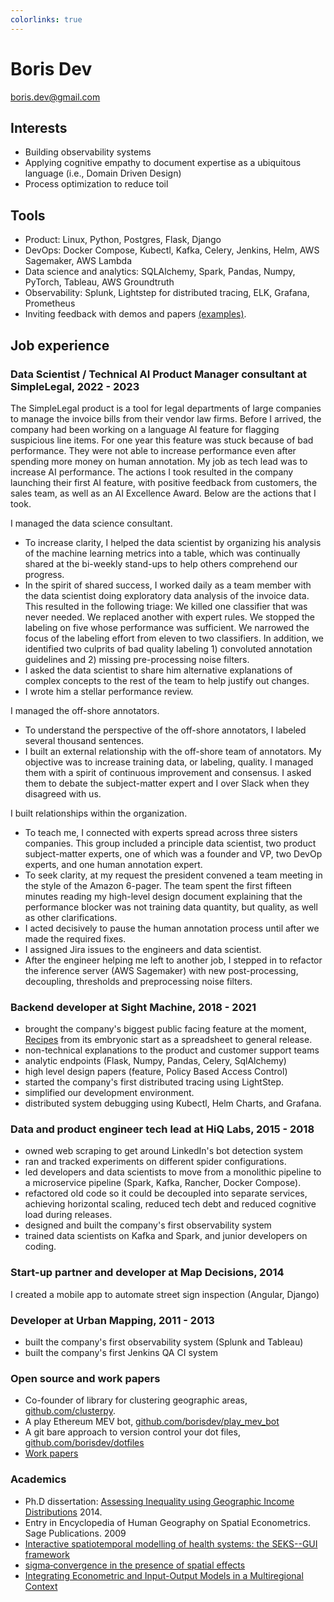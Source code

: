 ```yaml
---
colorlinks: true
---
```


# Boris Dev

boris.dev@gmail.com

## Interests

- Building observability systems
- Applying cognitive empathy to document expertise as a ubiquitous language (i.e., Domain Driven Design) 
- Process optimization to reduce toil

## Tools

- Product: Linux, Python, Postgres, Flask, Django
- DevOps: Docker Compose, Kubectl, Kafka, Celery, Jenkins, Helm, AWS Sagemaker, AWS Lambda
- Data science and analytics: SQLAlchemy, Spark, Pandas, Numpy, PyTorch, Tableau, AWS Groundtruth
- Observability: Splunk, Lightstep for distributed tracing, ELK, Grafana, Prometheus
- Inviting feedback with demos and papers [(examples)](https://docs.google.com/document/d/1pMID97O4hHkK8ok7cwLH4Y4KpsgQSPUAXtYrscwcyb4/view).

## Job experience

### Data Scientist / Technical AI Product Manager consultant at SimpleLegal, 2022 - 2023

The SimpleLegal product is a tool for legal departments of large companies to manage
the invoice bills from their vendor law firms. Before I arrived, the company had
been working on a language AI feature for flagging suspicious line items. 
For one year this feature was stuck because of bad performance.
They were not able to increase performance even after spending more money on
human annotation. My job as tech lead was to increase AI performance.
The actions I took resulted in the company launching their first AI feature, with positive feedback
from customers, the sales team, as well as an AI Excellence Award. Below are the
actions that I took.

I managed the data science consultant. 

- To increase clarity, I helped the data scientist by organizing his analysis of the 
  machine learning metrics into a table, which was continually shared at the
  bi-weekly stand-ups to help others comprehend our progress. 
- In the spirit of shared success, I worked daily as a team member with the data
  scientist doing  exploratory data analysis of the invoice data. This resulted
  in the following triage: We killed one classifier that was never needed. We
  replaced another with expert rules. We stopped the labeling on five whose
  performance was sufficient. We narrowed the focus of the labeling effort from
  eleven to two classifiers. In addition, we identified two culprits of bad quality labeling 1) convoluted annotation
   guidelines and 2) missing pre-processing noise filters.
- I asked the data scientist to share him alternative explanations of complex
  concepts to the rest of the team to help justify out changes.
- I wrote him a stellar performance review.

I managed the off-shore annotators.

- To understand the perspective of the off-shore annotators, I labeled several
  thousand sentences.
- I built an external relationship with the off-shore team of annotators. My
  objective was to increase training data, or labeling, quality. I managed them
  with a spirit of continuous improvement and consensus. I asked them to debate
  the subject-matter expert and I over Slack when they disagreed with us. 

I built relationships within the organization.

- To teach me, I connected with experts spread across three sisters companies.
  This group included a principle data scientist, two product subject-matter
  experts, one of which was a founder and VP, two DevOp experts, and one human
  annotation expert.
- To seek clarity, at my request the president convened a team meeting in the
  style of the Amazon 6-pager. The team spent the first fifteen minutes reading
  my high-level design document explaining that the performance
  blocker was not training data quantity, but quality, as well as other
  clarifications. 
- I acted decisively to pause the human annotation process until after we made the required fixes. 
- I assigned Jira issues to the engineers and data scientist. 
- After the engineer helping me left to another job, I stepped in to refactor
  the inference server (AWS Sagemaker) with new post-processing, decoupling,
  thresholds and preprocessing noise filters.

### Backend developer at Sight Machine, 2018 - 2021

- brought the company's biggest public facing
feature at the moment,
[Recipes](https://sightmachine.com/blog/manufacturing-dynamic-recipes/)
from its embryonic start as a spreadsheet to general release.
- non-technical explanations to the product and customer support teams
- analytic endpoints (Flask, Numpy, Pandas, Celery,
SqlAlchemy)
- high level design papers (feature, Policy Based Access Control)
- started the company's first distributed tracing using LightStep.
- simplified our development environment. 
- distributed system debugging using Kubectl, Helm Charts, and Grafana.

### Data and product engineer tech lead at HiQ Labs, 2015 - 2018

- owned web scraping to get around LinkedIn's bot detection system 
- ran and tracked experiments on different spider configurations.
- led developers and data scientists to move from a monolithic pipeline to a microservice pipeline (Spark,
Kafka, Rancher, Docker Compose).
- refactored old code so it could be decoupled into separate services, achieving
horizontal scaling, reduced tech debt and reduced cognitive load during
releases. 
- designed and built the company's first observability system
- trained data scientists on Kafka and Spark, and junior developers on coding.

### Start-up partner and developer at Map Decisions, 2014

I created a mobile app to automate street sign inspection (Angular,
Django)

### Developer at Urban Mapping, 2011 - 2013

- built the company's first observability system (Splunk and Tableau)
- built the company's first Jenkins QA CI system

### Open source and work papers

-   Co-founder of library for clustering geographic areas,
    [github.com/clusterpy](https://github.com/clusterpy/clusterpy).
-   A play Ethereum MEV bot,
    [github.com/borisdev/play_mev_bot](https://github.com/borisdev/play_mev_bot)
-   A git bare approach to version control your dot files,
    [github.com/borisdev/dotfiles](https://github.com/borisdev/dotfiles/blob/master/README.md)
-   [Work
    papers](https://docs.google.com/document/d/1pMID97O4hHkK8ok7cwLH4Y4KpsgQSPUAXtYrscwcyb4/edit)

### Academics

-   Ph.D dissertation: [Assessing Inequality using Geographic Income
    Distributions](https://drive.google.com/file/d/0B3VpcoC5o49ZSzZXbnY3U0VJY2d6dWRETzh1S2Y5ZGNXRGtZ/view?pli=1&resourcekey=0-KJJYhy3nBjKMK5RSVvOisw) 2014.
-   Entry in Encyclopedia of Human Geography on Spatial Econometrics.
    Sage Publications. 2009
-   [Interactive spatiotemporal modelling of health systems: the
    SEKS--GUI
    framework](https://link.springer.com/article/10.1007/s00477-007-0135-0)
-   [sigma‐convergence in the presence of spatial
    effects](https://rsaiconnect.onlinelibrary.wiley.com/doi/abs/10.1111/j.1435-5957.2006.00083.x)
-   [Integrating Econometric and Input-Output Models in a Multiregional
    Context](https://onlinelibrary.wiley.com/doi/abs/10.1111/j.1468-2257.1997.tb00771.x)
